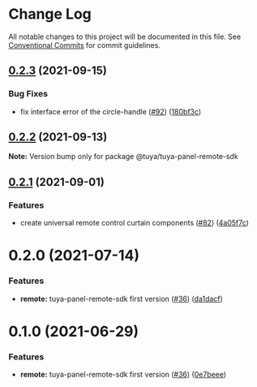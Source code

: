 # Change Log

All notable changes to this project will be documented in this file.
See [Conventional Commits](https://conventionalcommits.org) for commit guidelines.

## [0.2.3](https://github.com/tuya/tuya-panel-sdk/compare/@tuya/tuya-panel-remote-sdk@0.2.2...@tuya/tuya-panel-remote-sdk@0.2.3) (2021-09-15)


### Bug Fixes

* fix interface error of the circle-handle ([#92](https://github.com/tuya/tuya-panel-sdk/issues/92)) ([180bf3c](https://github.com/tuya/tuya-panel-sdk/commit/180bf3c41f090697f807c46d6e4279b5f88f7b13))





## [0.2.2](https://github.com/tuya/tuya-panel-sdk/compare/@tuya/tuya-panel-remote-sdk@0.2.1...@tuya/tuya-panel-remote-sdk@0.2.2) (2021-09-13)

**Note:** Version bump only for package @tuya/tuya-panel-remote-sdk





## [0.2.1](https://github.com/tuya/tuya-panel-sdk/compare/@tuya/tuya-panel-remote-sdk@0.2.0...@tuya/tuya-panel-remote-sdk@0.2.1) (2021-09-01)


### Features

* create universal remote control curtain components ([#82](https://github.com/tuya/tuya-panel-sdk/issues/82)) ([4a05f7c](https://github.com/tuya/tuya-panel-sdk/commit/4a05f7cb07a02be31856a65d74dc5efa1b2105d2))





# 0.2.0 (2021-07-14)


### Features

* **remote:** tuya-panel-remote-sdk first version ([#36](https://github.com/tuya/tuya-panel-sdk/issues/36)) ([da1dacf](https://github.com/tuya/tuya-panel-sdk/commit/da1dacf1bf7bf7bafde81ea452bedac630182b63))





# 0.1.0 (2021-06-29)


### Features

* **remote:** tuya-panel-remote-sdk first version ([#36](https://github.com/tuya/tuya-panel-sdk/issues/36)) ([0e7beee](https://github.com/tuya/tuya-panel-sdk/commit/0e7beee44ade25c6823b95cd55b9612edc9af118))
